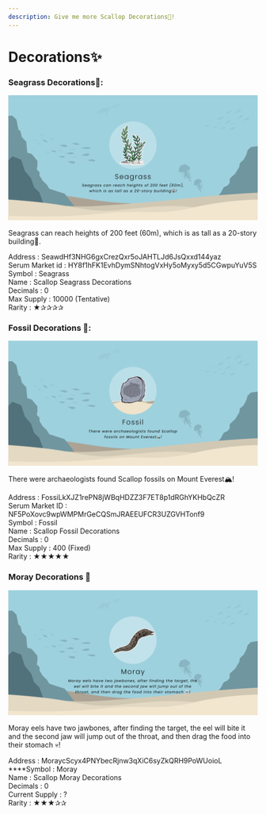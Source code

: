 ```yaml
---
description: Give me more Scallop Decorations🔪!
---
```


# Decorations✨

### Seagrass Decorations🌱:

![](../.gitbook/assets/seagrass.png)

Seagrass can reach heights of 200 feet (60m), which is as tall as a 20-story building🏢.

Address : SeawdHf3NHG6gxCrezQxr5oJAHTLJd6JsQxxd144yaz\
Serum Market id : HY8f1hFK1EvhDymSNhtogVxHy5oMyxy5d5CGwpuYuV5S\
Symbol : Seagrass\
Name : Scallop Seagrass Decorations\
Decimals : 0\
Max Supply : 10000 (Tentative)\
Rarity : ★✰✰✰✰

####

### &#x20;Fossil **Decorations** 🗿:

![](<../.gitbook/assets/fossil (2).png>)

There were archaeologists found Scallop fossils on Mount Everest🏔!


Address : FossiLkXJZ1rePN8jWBqHDZZ3F7ET8p1dRGhYKHbQcZR\
Serum Market ID : NF5PoXovc9wpWMPMrGeCQSmJRAEEUFCR3UZGVHTonf9\
Symbol : Fossil\
Name : Scallop Fossil Decorations\
Decimals : 0\
Max Supply : 400 (Fixed)\
Rarity : ★★★★★



### **Moray Decorations** 🐍

![](../.gitbook/assets/moray.png)

Moray eels have two jawbones, after finding the target, the eel will bite it and the second jaw will jump out of the throat, and then drag the food into their stomach 💀!&#x20;

Address : MoraycScyx4PNYbecRjnw3qXiC6syZkQRH9PoWUoioL \
****Symbol : Moray \
Name : Scallop Moray Decorations \
Decimals : 0 \
Current Supply : ? \
Rarity : ★★★✰✰

